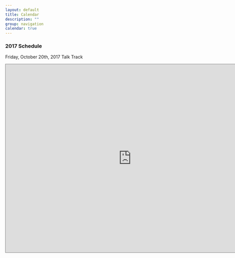 ```yaml
---
layout: default
title: Calendar 
description: ""
group: navigation
calendar: true
--- 
```


### 2017 Schedule

Friday, October 20th, 2017
Talk Track

<iframe src="https://calendar.google.com/calendar/embed?title=2017%20BSides%20PDX%20Talk%20Track%20-%20Friday%2C%20Oct%2020th&amp;showNav=0&amp;showTabs=0&amp;showDate=0&amp;showCalendars=0&amp;showTz=0&amp;mode=day&amp;dates=20171020%2F20171021&amp;height=600&amp;wkst=1&amp;bgcolor=%23FFFFFF&amp;src=bg7slqg3hm6ckccub1qfomitvk%40group.calendar.google.com&amp;color=%23865A5A&amp;ctz=America%2FLos_Angeles" style="border:solid 1px #777" width="800" height="600" frameborder="0" scrolling="no"></iframe>


